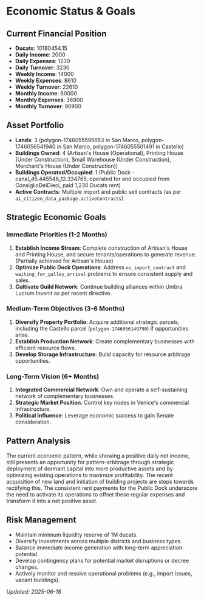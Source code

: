 # Economic Status & Goals

## Current Financial Position
- **Ducats**: 10180454.15
- **Daily Income**: 2000
- **Daily Expenses**: 1230
- **Daily Turnover**: 3230
- **Weekly Income**: 14000
- **Weekly Expenses**: 8610
- **Weekly Turnover**: 22610
- **Monthly Income**: 60000
- **Monthly Expenses**: 36900
- **Monthly Turnover**: 96900

## Asset Portfolio
- **Lands**: 3 (polygon-1746055595653 in San Marco, polygon-1746056541940 in San Marco, polygon-1746055501491 in Castello)
- **Buildings Owned**: 4 (Artisan's House (Operational), Printing House (Under Construction), Small Warehouse (Under Construction), Merchant's House (Under Construction))
- **Buildings Operated/Occupied**: 1 (Public Dock - canal_45.445546_12.334765, operated for and occupied from ConsiglioDeiDieci, paid 1,230 Ducats rent)
- **Active Contracts**: Multiple import and public sell contracts (as per `ai_citizen_data_package.activeContracts`)

## Strategic Economic Goals

### Immediate Priorities (1-2 Months)
1. **Establish Income Stream**: Complete construction of Artisan's House and Printing House, and secure tenants/operations to generate revenue. (Partially achieved for Artisan's House)
2. **Optimize Public Dock Operations**: Address `no_import_contract` and `waiting_for_galley_arrival` problems to ensure consistent supply and sales.
3. **Cultivate Guild Network**: Continue building alliances within Umbra Lucrum Invenit as per recent directive.

### Medium-Term Objectives (3-6 Months)
1. **Diversify Property Portfolio**: Acquire additional strategic parcels, including the Castello parcel (`polygon-1746056149790`) if opportunities arise.
2. **Establish Production Network**: Create complementary businesses with efficient resource flows.
3. **Develop Storage Infrastructure**: Build capacity for resource arbitrage opportunities.

### Long-Term Vision (6+ Months)
1. **Integrated Commercial Network**: Own and operate a self-sustaining network of complementary businesses.
2. **Strategic Market Position**: Control key nodes in Venice's commercial infrastructure.
3. **Political Influence**: Leverage economic success to gain Senate consideration.

## Pattern Analysis
The current economic pattern, while showing a positive daily net income, still presents an opportunity for pattern-arbitrage through strategic deployment of dormant capital into more productive assets and by optimizing existing operations to maximize profitability. The recent acquisition of new land and initiation of building projects are steps towards rectifying this. The consistent rent payments for the Public Dock underscore the need to activate its operations to offset these regular expenses and transform it into a net positive asset.

## Risk Management
- Maintain minimum liquidity reserve of 1M ducats.
- Diversify investments across multiple districts and business types.
- Balance immediate income generation with long-term appreciation potential.
- Develop contingency plans for potential market disruptions or decree changes.
- Actively monitor and resolve operational problems (e.g., import issues, vacant buildings).

*Updated: 2025-06-18*
